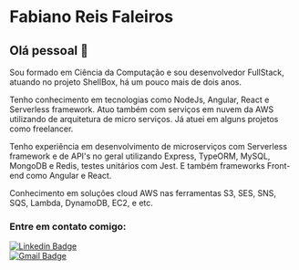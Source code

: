 # Fabiano Reis Faleiros

## Olá pessoal :wave:

Sou formado em Ciência da Computação e sou desenvolvedor FullStack, atuando no projeto ShellBox, há um pouco mais de dois anos. 

Tenho conhecimento em tecnologias como NodeJs, Angular, React e Serverless framework. Atuo também com serviços em nuvem da AWS utilizando de arquitetura de micro serviços. Já atuei em alguns projetos como freelancer.

Tenho experiência em desenvolvimento de microserviços com Serverless framework e de API's no geral utilizando Express, TypeORM, MySQL, MongoDB e Redis, testes unitários com Jest. E também frameworks Front-end como Angular e React.

Conhecimento em soluções cloud AWS nas ferramentas S3, SES, SNS, SQS, Lambda, DynamoDB, EC2, e etc.

### Entre em contato comigo:

[![Linkedin Badge](https://img.shields.io/badge/-Fabiano-blue?style=flat-square&logo=Linkedin&logoColor=white&link=https://https://www.linkedin.com/in/fabiano-reis-faleiros-55532b190/)](https://www.linkedin.com/in/fabiano-reis-faleiros-55532b190)
<br/>
[![Gmail Badge](https://img.shields.io/badge/-fabianordev@gmail.com-c14438?style=flat-square&logo=Gmail&logoColor=white&link=mailto:fabianordev@gmail.com)](mailto:fabianordev@gmail.com)
